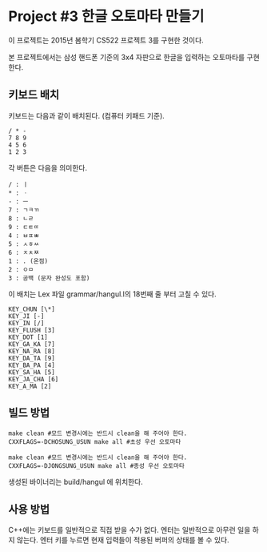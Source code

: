# Project #3 한글 오토마타 만들기

이 프로젝트는 2015년 봄학기 CS522 프로젝트 3를 구현한 것이다.

본 프로젝트에서는 삼성 핸드폰 기준의 3x4 자판으로 한글을 입력하는 오토마타를 구현한다.

## 키보드 배치
키보드는 다음과 같이 배치된다. (컴퓨터 키패드 기준).

~~~~~~~~~~~~~{.txt}
/ * -
7 8 9
4 5 6
1 2 3
~~~~~~~~~~~~~

각 버튼은 다음을 의미한다.

~~~~~~~~~~~~~{.txt}
/ : ㅣ
* : ㆍ
- : ㅡ
7 : ㄱㅋㄲ
8 : ㄴㄹ
9 : ㄷㅌㄸ
4 : ㅂㅍㅃ
5 : ㅅㅎㅆ
6 : ㅈㅊㅉ
1 : . (온점)
2 : ㅇㅁ
3 : 공백 (문자 완성도 포함)
~~~~~~~~~~~~~

이 배치는 Lex 파일 grammar/hangul.l의 18번째 줄 부터 고칠 수 있다.
~~~~~~~~~~~~~{.l}
KEY_CHUN [\*]
KEY_JI [-]
KEY_IN [/]
KEY_FLUSH [3]
KEY_DOT [1]
KEY_GA_KA [7]
KEY_NA_RA [8]
KEY_DA_TA [9]
KEY_BA_PA [4]
KEY_SA_HA [5]
KEY_JA_CHA [6]
KEY_A_MA [2]
~~~~~~~~~~~~~
 

## 빌드 방법
~~~~~~~~~~~~~{.sh}
make clean #모드 변경시에는 반드시 clean을 해 주어야 한다.
CXXFLAGS=-DCHOSUNG_USUN make all #초성 우선 오토마타

make clean #모드 변경시에는 반드시 clean을 해 주어야 한다.
CXXFLAGS=-DJONGSUNG_USUN make all #종성 우선 오토마타
~~~~~~~~~~~~~

생성된 바이너리는 build/hangul 에 위치한다.

## 사용 방법
C++에는 키보드를 일반적으로 직접 받을 수가 없다.
엔터는 일반적으로 아무런 일을 하지 않는다.
엔터 키를 누르면 현재 입력들이 적용된 버퍼의 상태를 볼 수 있다.

